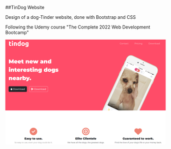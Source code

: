 ##TinDog Website

Design of a dog-Tinder website, done with Bootstrap and CSS

Following the Udemy course "The Complete 2022 Web Development Bootcamp"

![alt text](/tindog1.PNG "Tindog")